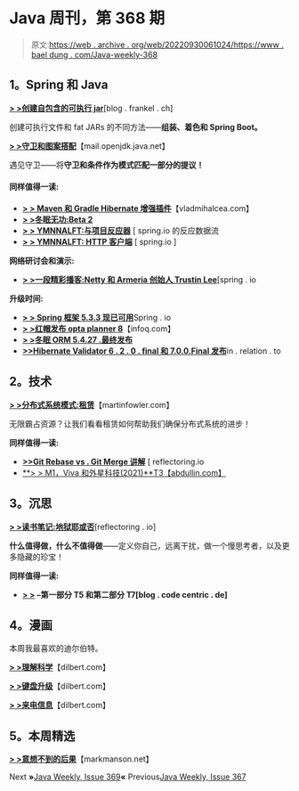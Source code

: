# Java 周刊，第 368 期

> 原文:[https://web . archive . org/web/20220930061024/https://www . bael dung . com/Java-weekly-368](https://web.archive.org/web/20220930061024/https://www.baeldung.com/java-weekly-368)

## **1。Spring 和 Java**

[**> >创建自包含的可执行 jar**](https://web.archive.org/web/20220701012112/https://blog.frankel.ch/creating-self-contained-executable-jars/)[blog . frankel . ch]

创建可执行文件和 fat JARs 的不同方法——**组装、着色和 Spring Boot。**

[**> >守卫和图案搭配**](https://web.archive.org/web/20220701012112/https://mail.openjdk.java.net/pipermail/amber-spec-experts/2021-January/002710.html)【mail.openjdk.java.net】

遇见守卫——将**守卫和条件作为模式匹配一部分的提议！**

#### **同样值得一读:**

*   [**> > Maven 和 Gradle Hibernate 增强插件**](https://web.archive.org/web/20220701012112/https://vladmihalcea.com/maven-gradle-hibernate-enhance-plugin/)【vladmihalcea.com】
*   [**> >冬眠无功:Beta 2**](https://web.archive.org/web/20220701012112/https://in.relation.to/2021/01/07/hibernate-reactive-beta2/)
*   [**> > YMNNALFT:与项目反应器**](https://web.archive.org/web/20220701012112/https://spring.io/blog/2021/01/06/ymnnalft-reactive-dataflow-with-project-reactor) [ spring.io 的反应数据流
*   [**> > YMNNALFT: HTTP 客户端**](https://web.archive.org/web/20220701012112/https://spring.io/blog/2021/01/11/ymnnalft-http-clients) [ spring.io ]

**网络研讨会和演示:**

*   [**> >一段精彩播客:Netty 和 Armeria 创始人 Trustin Lee**](https://web.archive.org/web/20220701012112/https://spring.io/blog/2021/01/07/a-bootiful-podcast-netty-and-armeria-founder-trustin-lee)[spring . io

**升级时间:**

*   [**> > Spring 框架 5.3.3 现已可用**](https://web.archive.org/web/20220701012112/https://spring.io/blog/2021/01/11/spring-framework-5-3-3-available-now)Spring . io
*   [**> >红帽发布 opta planner 8**](https://web.archive.org/web/20220701012112/https://www.infoq.com/news/2021/01/red-hat-released-optaplanner-8/)【infoq.com】
*   [**> >冬眠 ORM 5.4.27 .最终发布**](https://web.archive.org/web/20220701012112/https://in.relation.to/2021/01/06/hibernate-orm-5427-final-release/)
*   [**>>Hibernate Validator 6 . 2 . 0 . final 和 7.0.0.Final 发布**](https://web.archive.org/web/20220701012112/https://in.relation.to/2021/01/06/hibernate-validator-700-62-final-released/)in . relation . to

## **2。技术**

[**> >分布式系统模式:租赁**](https://web.archive.org/web/20220701012112/https://martinfowler.com/articles/patterns-of-distributed-systems/time-bound-lease.html)【martinfowler.com】

无限霸占资源？让我们看看租赁如何帮助我们确保分布式系统的进步！

**同样值得一读:**

*   [**>>Git Rebase vs . Git Merge 讲解**](https://web.archive.org/web/20220701012112/https://reflectoring.io/git-rebase-merge/) [ reflectoring.io
*   [**> > M1，Viva 和外星科技(2021)**T3【abdullin.com】](https://web.archive.org/web/20220701012112/https://abdullin.com/m1-viva-and-alien-tech/)

## **3。沉思**

[**> >读书笔记:地狱耶或否**](https://web.archive.org/web/20220701012112/https://reflectoring.io/book-review-hell-yeah-or-no/)[reflectoring . io]

**什么值得做，什么不值得做**——定义你自己，远离干扰，做一个慢思考者，以及更多隐藏的珍宝！

**同样值得一读:**

*   **[> >](https://web.archive.org/web/20220701012112/https://blog.codecentric.de/en/2021/01/measuring-collaboration-tool-success-still-a-fool-with-a-tool-part-1-of-2/) –第一部分 T5 和第二部分 T7[blog . code centric . de]**

## **4。漫画**

本周我最喜欢的迪尔伯特。

[**> >理解科学**](https://web.archive.org/web/20220701012112/https://dilbert.com/strip/2021-01-14)【dilbert.com】

[**> >键盘升级**](https://web.archive.org/web/20220701012112/https://dilbert.com/strip/2021-01-11)【dilbert.com】

[**> >来电信息**](https://web.archive.org/web/20220701012112/https://dilbert.com/strip/2021-01-07)【dilbert.com】

## **5。本周精选**

**[> >意想不到的后果](https://web.archive.org/web/20220701012112/https://markmanson.net/unintended-consequences)**【markmanson.net】

Next **»**[Java Weekly, Issue 369](/web/20220701012112/https://www.baeldung.com/java-weekly-369)**«** Previous[Java Weekly, Issue 367](/web/20220701012112/https://www.baeldung.com/java-weekly-367)